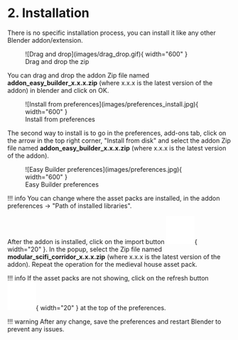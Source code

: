 # 2. Installation

There is no specific installation process, you can install it like any other Blender addon/extension.

<figure markdown>
  ![Drag and drop](images/drag_drop.gif){ width="600" } 
  <figcaption>Drag and drop the zip</figcaption>
</figure>

You can drag and drop the addon Zip file named **addon_easy_builder_x.x.x.zip** (where x.x.x is the latest version of the addon) in blender and click on OK.

<figure markdown>
  ![Install from preferences](images/preferences_install.jpg){ width="600" } 
  <figcaption>Install from preferences</figcaption>
</figure>

The second way to install is to go in the preferences, add-ons tab, click on the arrow in the top right corner, "Install from disk" and select the addon Zip file named **addon_easy_builder_x.x.x.zip** (where x.x.x is the latest version of the addon).

<figure markdown>
  ![Easy Builder preferences](images/preferences.jpg){ width="600" } 
  <figcaption>Easy Builder preferences</figcaption>
</figure>

!!! info
    You can change where the asset packs are installed, in the addon preferences -> "Path of installed libraries".

After the addon is installed, click on the import button ![Image title](images/import.png){ width="20" }.
In the popup, select the Zip file named **modular_scifi_corridor_x.x.x.zip** (where x.x.x is the latest version of the addon).
Repeat the operation for the medieval house asset pack.


!!! info
    If the asset packs are not showing, click on the refresh button ![Image title](images/refresh.png){ width="20" } at the top of the preferences.

!!! warning
    After any change, save the preferences and restart Blender to prevent any issues.
